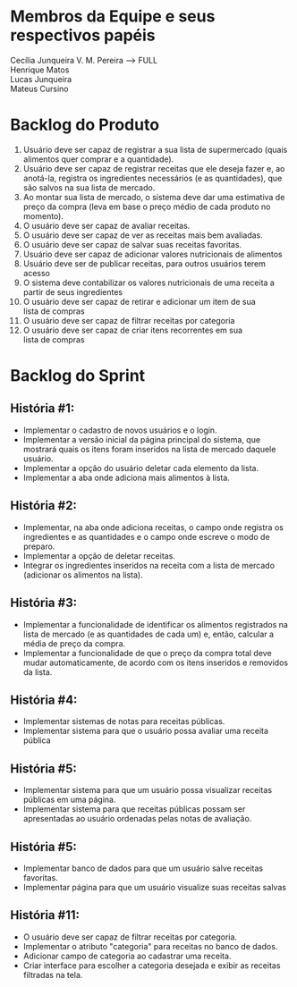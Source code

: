 # Membros da Equipe e seus respectivos papéis
Cecília Junqueira V. M. Pereira --> FULL <br />
Henrique Matos <br />
Lucas Junqueira <br />
Mateus Cursino <br />

# Backlog do Produto
1. Usuário deve ser capaz de registrar a sua lista de supermercado (quais alimentos quer comprar e a quantidade).
2. Usuário deve ser capaz de registrar receitas que ele deseja fazer e, ao anotá-la, registra os ingredientes necessários (e as quantidades), que são salvos na sua lista de mercado.
3. Ao montar sua lista de mercado, o sistema deve dar uma estimativa de preço da compra (leva em base o preço médio de cada produto no momento).
4. O usuário deve ser capaz de avaliar receitas.
5. O usuário deve ser capaz de ver as receitas mais bem avaliadas.
6. O usuário deve ser capaz de salvar suas receitas favoritas.
7. Usuário deve ser capaz de adicionar valores nutricionais de alimentos 
8. Usuário deve ser de publicar receitas, para outros usuários terem acesso
9. O sistema deve contabilizar os valores nutricionais de uma receita a partir de seus ingredientes
10. O usuário deve ser capaz de retirar e adicionar um item de sua lista de compras
11. O usuário deve ser capaz de filtrar receitas por categoria
12. O usuário deve ser capaz de criar itens recorrentes em sua lista de compras


# Backlog do Sprint
## História #1:
  * Implementar o cadastro de novos usuários e o login.
  * Implementar a versão inicial da página principal do sistema, que mostrará quais os itens foram inseridos na lista de mercado daquele usuário.
  * Implementar a opção do usuário deletar cada elemento da lista.
  * Implementar a aba onde adiciona mais alimentos à lista.

## História #2:
  * Implementar, na aba onde adiciona receitas, o campo onde registra os ingredientes e as quantidades e o campo onde escreve o modo de preparo.
  * Implementar a opção de deletar receitas.
  * Integrar os ingredientes inseridos na receita com a lista de mercado (adicionar os alimentos na lista).

## História #3:
  * Implementar a funcionalidade de identificar os alimentos registrados na lista de mercado (e as quantidades de cada um) e, então, calcular a média de preço da compra.
  * Implementar a funcionalidade de que o preço da compra total deve mudar automaticamente, de acordo com os itens inseridos e removidos da lista.

## História #4:
  * Implementar sistemas de notas para receitas públicas.
  * Implementar sistema para que o usuário possa avaliar uma receita pública

## História #5:
  * Implementar sistema para que um usuário possa visualizar receitas públicas em uma página.
  * Implementar sistema para que receitas públicas possam ser apresentadas ao usuário ordenadas pelas notas de avaliação.

## História #5:
  * Implementar banco de dados para que um usuário salve receitas favoritas.
  * Implementar página para que um usuário visualize suas receitas salvas

## História #11:
  * O usuário deve ser capaz de filtrar receitas por categoria.
  * Implementar o atributo "categoria" para receitas no banco de dados.
  * Adicionar campo de categoria ao cadastrar uma receita.
  * Criar interface para escolher a categoria desejada e exibir as receitas filtradas na tela.

